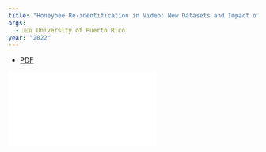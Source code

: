 ```yaml
---
title: "Honeybee Re-identification in Video: New Datasets and Impact of Self-supervision"
orgs:
  - 🇵🇷 University of Puerto Rico
year: "2022"
---
```

- [PDF](pdfs/VISAPP.pdf)


![](pdfs/VISAPP.pdf)